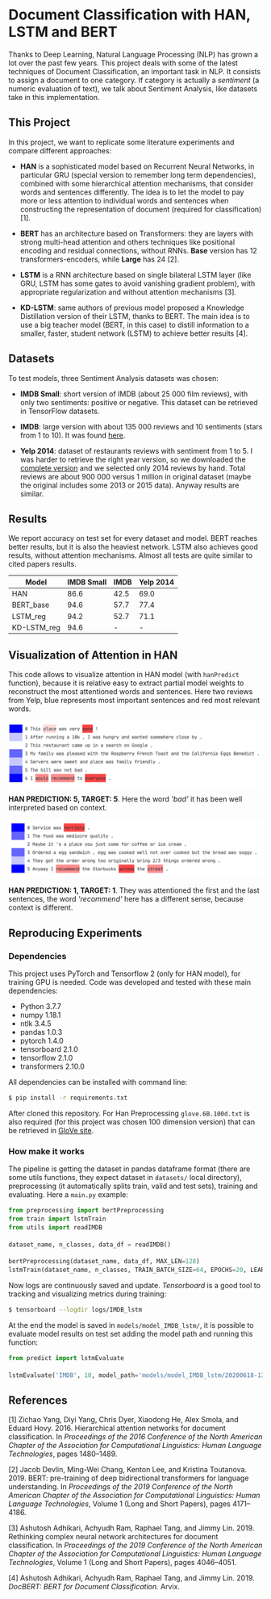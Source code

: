 # Document Classification with HAN, LSTM and BERT

Thanks to Deep Learning, Natural Language Processing (NLP) has grown a lot over the past few years. This project deals 
with some of the latest techniques of Document Classification, an important task in NLP. It consists to assign a 
document to one category. If category is actually a _sentiment_ (a numeric evaluation of text), we talk about 
Sentiment Analysis, like datasets take in this implementation.

## This Project

In this project, we want to replicate some literature experiments and compare different approaches:

- **HAN** is a sophisticated model based on Recurrent Neural Networks, in particular GRU (special version to remember 
long term dependencies), combined with some hierarchical attention mechanisms, that consider words and sentences 
differently. The idea is to let the model to pay more or less attention to individual words and sentences when 
constructing the representation of document (required for classification) [1].

- **BERT** has an architecture based on Transformers: they are layers with strong multi-head attention and others 
techniques like positional encoding and residual connections, without RNNs. __Base__ version has 12 
transformers-encoders, while __Large__ has 24 [2].

- **LSTM** is a RNN architecture based on single bilateral LSTM layer (like GRU, LSTM has some gates to avoid vanishing 
gradient problem), with appropriate regularization and without attention mechanisms [3].

- **KD-LSTM**: same authors of previous model proposed a Knowledge Distillation version of their LSTM, thanks to BERT. 
The main idea is to use a big teacher model (BERT, in this case) to distill information to a smaller, faster, student 
network (LSTM) to achieve better results [4].

## Datasets

To test models, three Sentiment Analysis datasets was chosen:

- **IMDB Small**: short version of IMDB (about 25 000 film reviews), with only two sentiments: positive or negative. 
This dataset can be retrieved in TensorFlow datasets.

- **IMDB**: large version with about 135 000 reviews and 10 sentiments (stars from 1 to 10). It was found 
<a href="https://github.com/castorini/hedwig ">here</a>.

- **Yelp 2014**: dataset of restaurants reviews with sentiment from 1 to 5. I was harder to retrieve the right year 
version, so we downloaded the <a href="https://www.yelp.com/dataset">complete version<a> and we selected only 2014 
reviews by hand. Total reviews are about 900 000 versus 1 million in original dataset (maybe the original includes some 
2013 or 2015 data). Anyway results are similar. 

## Results

We report accuracy on test set for every dataset and model. BERT reaches better results, but it is also the heaviest 
network. LSTM also achieves good results, without attention mechanisms. Almost all tests are quite similar to cited 
papers results.

| Model       | IMDB Small | IMDB | Yelp 2014 |
|-------------|------------|------|-----------|
| HAN         | 86.6       | 42.5 | 69.0      |
| BERT_base   | 94.6       | 57.7 | 77.4      |
| LSTM_reg    | 94.2       | 52.7 | 71.1      |
| KD-LSTM_reg | 94.6       | -    | -         |

## Visualization of Attention in HAN

This code allows to visualize attention in HAN model (with `hanPredict` function), because it is relative easy to extract 
partial model weights to reconstruct the most attentioned words and sentences. Here two reviews from Yelp, blue 
represents most important sentences and red most relevant words.

<div>
<p align="center">
<img src="demo/predicted_5.png" width=auto>
</p>
</div>

**HAN PREDICTION: 5, TARGET: 5**. Here the word _'bad'_ it has been well interpreted based on context.

<div>
<p align="center">
<img src="demo/predicted_1.png" width=auto>
</p>
</div>

**HAN PREDICTION: 1, TARGET: 1**. They was attentioned the first and the last sentences, the word _'recommend'_ here has 
a different sense, because context is different.

## Reproducing Experiments

### Dependencies

This project uses PyTorch and Tensorflow 2 (only for HAN model), for training GPU is needed. Code was developed and 
tested with these main dependencies:

- Python 3.7.7
- numpy 1.18.1
- ntlk 3.4.5
- pandas 1.0.3
- pytorch 1.4.0
- tensorboard 2.1.0
- tensorflow 2.1.0
- transformers 2.10.0

All dependencies can be installed with command line:

```sh
$ pip install -r requirements.txt
```

After cloned this repository. For Han Preprocessing `glove.6B.100d.txt` is also required (for this project was chosen 
100 dimension version) that can be retrieved in <a href="https://nlp.stanford.edu/projects/glove/">GloVe site</a>.

### How make it works

The pipeline is getting the dataset in pandas dataframe format (there are some utils functions, they expect dataset in 
`datasets/` local directory), preprocessing (it automatically splits train, valid and test sets), training and 
evaluating. Here a `main.py` example:

```python
from preprocessing import bertPreprocessing
from train import lstmTrain
from utils import readIMDB

dataset_name, n_classes, data_df = readIMDB()

bertPreprocessing(dataset_name, data_df, MAX_LEN=128)
lstmTrain(dataset_name, n_classes, TRAIN_BATCH_SIZE=64, EPOCHS=20, LEARNING_RATE=1e-03)
```

Now logs are continuously saved and update. _Tensorboard_ is a good tool to tracking and visualizing metrics during 
training:

```sh
$ tensorboard --logdir logs/IMDB_lstm
```

At the end the model is saved in `models/model_IMDB_lstm/`, it is possible to evaluate model results on test set adding
the model path and running this function:

```python
from predict import lstmEvaluate

lstmEvaluate('IMDB', 10, model_path='models/model_IMDB_lstm/20200618-133908')
```


## References

[1] Zichao Yang, Diyi Yang, Chris Dyer, Xiaodong He, Alex Smola, and Eduard Hovy. 2016. Hierarchical attention networks 
for document classification. In _Proceedings of the 2016 Conference of the North American Chapter of the Association for 
Computational Linguistics: Human Language Technologies_, pages 1480–1489.

[2] Jacob Devlin, Ming-Wei Chang, Kenton Lee, and Kristina Toutanova. 2019. BERT: pre-training of deep bidirectional 
transformers for language understanding. In _Proceedings of the 2019 Conference of the North American Chapter of the 
Association for Computational Linguistics: Human Language Technologies_, Volume 1 (Long and Short Papers), pages 
4171–4186.

[3] Ashutosh Adhikari, Achyudh Ram, Raphael Tang, and Jimmy Lin. 2019. Rethinking complex neural network architectures 
for document classification. In _Proceedings of the 2019 Conference of the North American Chapter of the Association for 
Computational Linguistics: Human Language Technologies_, Volume 1 (Long and Short Papers), pages 4046–4051.

[4] Ashutosh Adhikari, Achyudh Ram, Raphael Tang, and Jimmy Lin. 2019. _DocBERT: BERT for Document Classification._ Arvix.